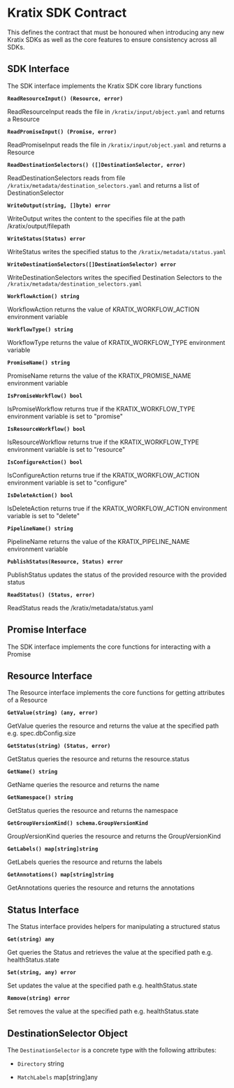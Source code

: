 # Kratix SDK Contract

This defines the contract that must be honoured when introducing any new Kratix SDKs as well as the core features to ensure consistency across all SDKs.

## SDK Interface

The SDK interface implements the Kratix SDK core library functions

**`ReadResourceInput() (Resource, error)`**

ReadResourceInput reads the file in `/kratix/input/object.yaml` and returns a Resource

**`ReadPromiseInput() (Promise, error)`**

ReadPromiseInput reads the file in `/kratix/input/object.yaml` and returns a Resource

**`ReadDestinationSelectors() ([]DestinationSelector, error)`**

ReadDestinationSelectors reads from file `/kratix/metadata/destination_selectors.yaml` and returns a list of DestinationSelector

**`WriteOutput(string, []byte) error`**

WriteOutput writes the content to the specifies file at the path /kratix/output/filepath

**`WriteStatus(Status) error`**

WriteStatus writes the specified status to the `/kratix/metadata/status.yaml`

**`WriteDestinationSelectors([]DestinationSelector) error`**

WriteDestinationSelectors writes the specified Destination Selectors to the `/kratix/metadata/destination_selectors.yaml`

**`WorkflowAction() string`**

WorkflowAction returns the value of KRATIX_WORKFLOW_ACTION environment variable

**`WorkflowType() string`**

WorkflowType returns the value of KRATIX_WORKFLOW_TYPE environment variable

**`PromiseName() string`**

PromiseName returns the value of the KRATIX_PROMISE_NAME environment variable

**`IsPromiseWorkflow() bool`**

IsPromiseWorkflow returns true if the KRATIX_WORKFLOW_TYPE environment variable is set to "promise"

**`IsResourceWorkflow() bool`**

IsResourceWorkflow returns true if the KRATIX_WORKFLOW_TYPE environment variable is set to "resource"

**`IsConfigureAction() bool`**

IsConfigureAction returns true if the KRATIX_WORKFLOW_ACTION environment variable is set to "configure"

**`IsDeleteAction() bool`**

IsDeleteAction returns true if the KRATIX_WORKFLOW_ACTION environment variable is set to "delete"

**`PipelineName() string`**

PipelineName returns the value of the KRATIX_PIPELINE_NAME environment variable

**`PublishStatus(Resource, Status) error`**

PublishStatus updates the status of the provided resource with the provided status

**`ReadStatus() (Status, error)`**

ReadStatus reads the /kratix/metadata/status.yaml

## Promise Interface

The SDK interface implements the core functions for interacting with a Promise

## Resource Interface

The Resource interface implements the core functions for getting attributes of a Resource

**`GetValue(string) (any, error)`**

GetValue queries the resource and returns the value at the specified path e.g. spec.dbConfig.size

**`GetStatus(string) (Status, error)`**

GetStatus queries the resource and returns the resource.status

**`GetName() string`**

GetName queries the resource and returns the name

**`GetNamespace() string`**

GetStatus queries the resource and returns the namespace

**`GetGroupVersionKind() schema.GroupVersionKind`**

GroupVersionKind queries the resource and returns the GroupVersionKind

**`GetLabels() map[string]string`**

GetLabels queries the resource and returns the labels

**`GetAnnotations() map[string]string`**

GetAnnotations queries the resource and returns the annotations

## Status Interface

The Status interface provides helpers for manipulating a structured status

**`Get(string) any`**

Get queries the Status and retrieves the value at the specified path e.g. healthStatus.state

**`Set(string, any) error`**

Set updates the value at the specified path e.g. healthStatus.state

**`Remove(string) error`**

Set removes the value at the specified path e.g. healthStatus.state

## DestinationSelector Object

The `DestinationSelector` is a concrete type with the following attributes:

* `Directory` string

* `MatchLabels` map[string]any
